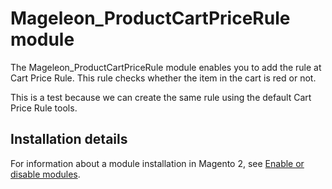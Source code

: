 # Mageleon_ProductCartPriceRule module

The Mageleon_ProductCartPriceRule module enables you to add the rule at Cart Price Rule. This rule checks whether the item in the cart is red or not.

This is a test because we can create the same rule using the default Cart Price Rule tools.

## Installation details
For information about a module installation in Magento 2, see [Enable or disable modules](https://devdocs.magento.com/guides/v2.4/install-gde/install/cli/install-cli-subcommands-enable.html).
